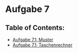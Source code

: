 # Aufgabe 7

## Table of Contents:

- [Aufgabe 7.1: Muster](Muster)
- [Aufgabe 7.1: Taschenrechner](Taschenrechner)

